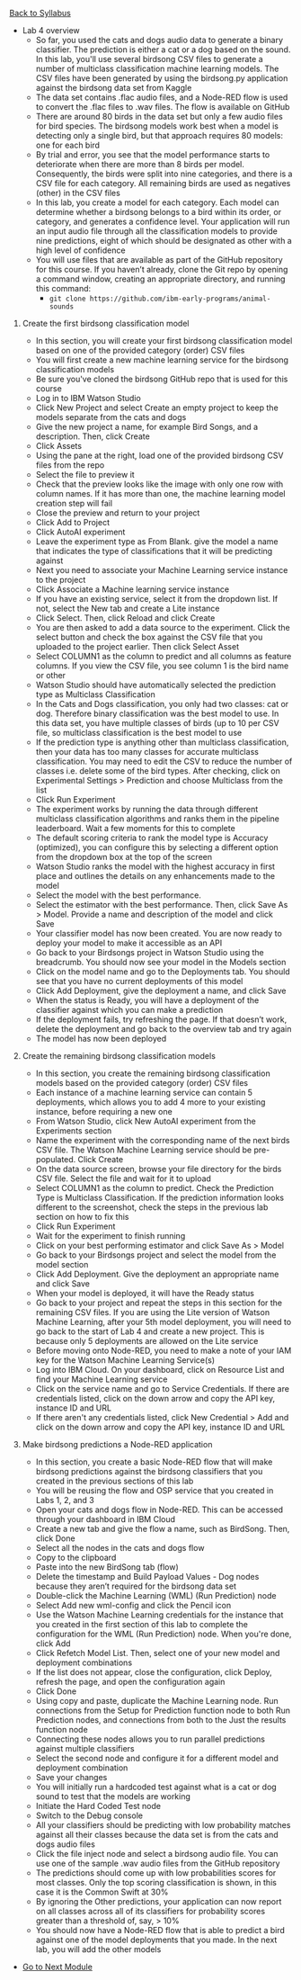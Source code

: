 [Back to Syllabus](./README.md#course-syllabus)

- Lab 4 overview
    - So far, you used the cats and dogs audio data to generate a binary classifier. The prediction is either a cat or a dog based on the sound. In this lab, you'll use several birdsong CSV files to generate a number of multiclass classification machine learning models. The CSV files have been generated by using the birdsong.py application against the birdsong data set from Kaggle
    - The data set contains .flac audio files, and a Node-RED flow is used to convert the .flac files to .wav files. The flow is available on GitHub
    - There are around 80 birds in the data set but only a few audio files for bird species. The birdsong models work best when a model is detecting only a single bird, but that approach requires 80 models: one for each bird
    - By trial and error, you see that the model performance starts to deteriorate when there are more than 8 birds per model. Consequently, the birds were split into nine categories, and there is a CSV file for each category. All remaining birds are used as negatives (other) in the CSV files
    - In this lab, you create a model for each category. Each model can determine whether a birdsong belongs to a bird within its order, or category, and generates a confidence level. Your application will run an input audio file through all the classification models to provide nine predictions, eight of which should be designated as other with a high level of confidence
    - You will use files that are available as part of the GitHub repository for this course. If you haven’t already, clone the Git repo by opening a command window, creating an appropriate directory, and running this command:
        - ```git clone https://github.com/ibm-early-programs/animal-sounds```

1. Create the first birdsong classification model
      - In this section, you will create your first birdsong classification model based on one of the provided category (order) CSV files
      - You will first create a new machine learning service for the birdsong classification models
      - Be sure you've cloned the birdsong GitHub repo that is used for this course
      - Log in to IBM Watson Studio
      - Click New Project and select Create an empty project to keep the models separate from the cats and dogs
      - Give the new project a name, for example Bird Songs, and a description. Then, click Create
      - Click Assets
      - Using the pane at the right, load one of the provided birdsong CSV files from the repo
      - Select the file to preview it
      - Check that the preview looks like the image with only one row with column names. If it has more than one, the machine learning model creation step will fail
      - Close the preview and return to your project
      - Click Add to Project
      - Click AutoAI experiment
      - Leave the experiment type as From Blank. give the model a name that indicates the type of classifications that it will be predicting against
      - Next you need to associate your Machine Learning service instance to the project
      - Click Associate a Machine learning service instance
      - If you have an existing service, select it from the dropdown list. If not, select the New tab and create a Lite instance
      - Click Select. Then, click Reload and click Create
      - You are then asked to add a data source to the experiment. Click the select button and check the box against the CSV file that you uploaded to the project earlier. Then click Select Asset
      - Select COLUMN1 as the column to predict and all columns as feature columns. If you view the CSV file, you see column 1 is the bird name or other
      - Watson Studio should have automatically selected the prediction type as Multiclass Classification
      - In the Cats and Dogs classification, you only had two classes: cat or dog. Therefore binary classification was the best model to use. In this data set, you have multiple classes of birds (up to 10 per CSV file, so multiclass classification is the best model to use
      - If the prediction type is anything other than multiclass classification, then your data has too many classes for accurate multiclass classification. You may need to edit the CSV to reduce the number of classes i.e. delete some of the bird types. After checking, click on Experimental Settings > Prediction and choose Multiclass from the list
      - Click Run Experiment
      - The experiment works by running the data through different multiclass classification algorithms and ranks them in the pipeline leaderboard. Wait a few moments for this to complete
      - The default scoring criteria to rank the model type is Accuracy (optimized), you can configure this by selecting a different option from the dropdown box at the top of the screen
      - Watson Studio ranks the model with the highest accuracy in first place and outlines the details on any enhancements made to the model
      - Select the model with the best performance.
      - Select the estimator with the best performance. Then, click Save As > Model. Provide a name and description of the model and click Save
      - Your classifier model has now been created. You are now ready to deploy your model to make it accessible as an API
      - Go back to your Birdsongs project in Watson Studio using the breadcrumb. You should now see your model in the Models section
      - Click on the model name and go to the Deployments tab. You should see that you have no current deployments of this model
      - Click Add Deployment, give the deployment a name, and click Save
      - When the status is Ready, you will have a deployment of the classifier against which you can make a prediction
      - If the deployment fails, try refreshing the page. If that doesn’t work, delete the deployment and go back to the overview tab and try again
      - The model has now been deployed

2. Create the remaining birdsong classification models
   - In this section, you create the remaining birdsong classification models based on the provided category (order) CSV files
   - Each instance of a machine learning service can contain 5 deployments, which allows you to add 4 more to your existing instance, before requiring a new one
   - From Watson Studio, click New AutoAI experiment from the Experiments section
   - Name the experiment with the corresponding name of the next birds CSV file. The Watson Machine Learning service should be pre-populated. Click Create
   - On the data source screen, browse your file directory for the birds CSV file. Select the file and wait for it to upload
   - Select COLUMN1 as the column to predict. Check the Prediction Type is Multiclass Classification. If the prediction information looks different to the screenshot, check the steps in the previous lab section on how to fix this
   - Click Run Experiment
   - Wait for the experiment to finish running
   - Click on your best performing estimator and click Save As > Model
   - Go back to your Birdsongs project and select the model from the model section
   - Click Add Deployment. Give the deployment an appropriate name and click Save
   - When your model is deployed, it will have the Ready status
   - Go back to your project and repeat the steps in this section for the remaining CSV files. If you are using the Lite version of Watson Machine Learning, after your 5th model deployment, you will need to go back to the start of Lab 4 and create a new project. This is because only 5 deployments are allowed on the Lite service
   - Before moving onto Node-RED, you need to make a note of your IAM key for the Watson Machine Learning Service(s)
   - Log into IBM Cloud. On your dashboard, click on Resource List and find your Machine Learning service
   - Click on the service name and go to Service Credentials. If there are credentials listed, click on the down arrow and copy the API key, instance ID and URL
   - If there aren't any credentials listed, click New Credential > Add and click on the down arrow and copy the API key, instance ID and URL

3. Make birdsong predictions a Node-RED application
   - In this section, you create a basic Node-RED flow that will make birdsong predictions against the birdsong classifiers that you created in the previous sections of this lab
   - You will be reusing the flow and OSP service that you created in Labs 1, 2, and 3
   - Open your cats and dogs flow in Node-RED. This can be accessed through your dashboard in IBM Cloud
   - Create a new tab and give the flow a name, such as BirdSong. Then, click Done
   - Select all the nodes in the cats and dogs flow
   - Copy to the clipboard
   - Paste into the new BirdSong tab (flow)
   - Delete the timestamp and Build Payload Values - Dog nodes because they aren’t required for the birdsong data set
   - Double-click the Machine Learning (WML) (Run Prediction) node
   - Select Add new wml-config and click the Pencil icon
   - Use the Watson Machine Learning credentials for the instance that you created in the first section of this lab to complete the configuration for the WML (Run Prediction) node. When you're done, click Add
   - Click Refetch Model List. Then, select one of your new model and deployment combinations
   - If the list does not appear, close the configuration, click Deploy, refresh the page, and open the configuration again
   - Click Done
   - Using copy and paste, duplicate the Machine Learning node. Run connections from the Setup for Prediction function node to both Run Prediction nodes, and connections from both to the Just the results function node
   - Connecting these nodes allows you to run parallel predictions against multiple classifiers
   - Select the second node and configure it for a different model and deployment combination
   - Save your changes
   - You will initially run a hardcoded test against what is a cat or dog sound to test that the models are working
   - Initiate the Hard Coded Test node
   - Switch to the Debug console
   - All your classifiers should be predicting with low probability matches against all their classes because the data set is from the cats and dogs audio files
   - Click the file inject node and select a birdsong audio file. You can use one of the sample .wav audio files from the GitHub repository
   - The predictions should come up with low probabilities scores for most classes. Only the top scoring classification is shown, in this case it is the Common Swift at 30%
   - By ignoring the Other predictions, your application can now report on all classes across all of its classifiers for probability scores greater than a threshold of, say, > 10%
   - You should now have a Node-RED flow that is able to predict a bird against one of the model deployments that you made. In the next lab, you will add the other models

 - [Go to Next Module](./6_IBM_Watson_Visual_Recognition.md)